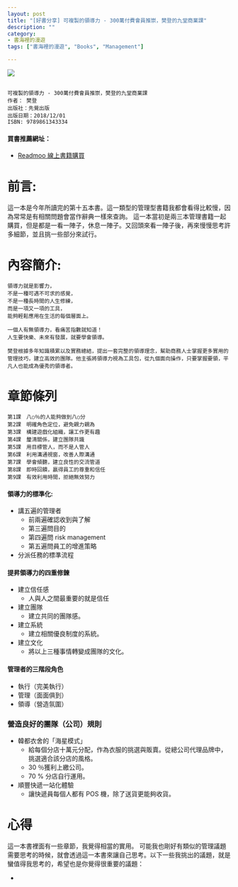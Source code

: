 ```yaml
---
layout: post
title: "[好書分享] 可複製的領導力 - 300萬付費會員推崇，樊登的九堂商業課"
description: ""
category: 
- 書海裡的漫遊
tags: ["書海裡的漫遊", "Books", "Management"]

---
```


<div><a href="http://moo.im/a/6pzDST" title="可複製的領導力"><img src="https://cdn.readmoo.com/cover/cl/7hagjlb_210x315.jpg?v=0"></a></div>



```

可複製的領導力 - 300萬付費會員推崇，樊登的九堂商業課
作者： 樊登  
出版社：先覺出版 
出版日期：2018/12/01 
ISBN: 9789861343334 
```

#### 買書推薦網址：

- [Readmoo 線上書籍購買](http://moo.im/a/6pzDST)

# 前言:

這一本是今年所讀完的第十五本書。這一類型的管理型書籍我都會看得比較慢，因為常常是有相關問題會當作辭典一樣來查詢。 這一本當初是兩三本管理書籍一起購買，但是都是一看一陣子，休息一陣子。又回頭來看一陣子後，再來慢慢思考許多細節，並且挑一些部分來試行。 



# 內容簡介:

```
領導力就是影響力，
不是一種可遇不可求的感覺，
不是一種長時間的人生修練，
而是一項又一項的工具，
能夠輕鬆應用在生活的每個層面上。

一個人有無領導力，看痛苦指數就知道！
人生要快樂、未來有發展，就要學會領導。

樊登根據多年知識積累以及實務總結，提出一套完整的領導理念，幫助商務人士掌握更多實用的管理技巧，建立高效的團隊。他主張將領導力視為工具包，從九個面向操作，只要掌握要領，平凡人也能成為優秀的領導者。
```

# 章節條列	

```
第1課　八○％的人能夠做到八○分
第2課　明確角色定位，避免親力親為
第3課　構建遊戲化組織，讓工作更有趣
第4課　釐清關係，建立團隊共識
第5課　用目標管人，而不是人管人
第6課　利用溝通視窗，改善人際溝通
第7課　學會傾聽，建立良性的交流管道
第8課　即時回饋，贏得員工的尊重和信任
第9課　有效利用時間，拒絕無效努力
```

#### **領導力的標準化:**

- 講五遍的管理者
  - 前兩遍確認收到與了解
  - 第三遍問目的
  - 第四遍問 risk management
  - 第五遍問員工的增進策略
- 分派任務的標準流程



#### 提昇領導力的四重修鍊

- 建立信任感
  - 人與人之間最重要的就是信任
- 建立團隊
  - 建立共同的團隊感。
- 建立系統
  - 建立相關優良制度的系統。
- 建立文化
  - 將以上三種事情轉變成團隊的文化。

#### 管理者的三階段角色

- 執行（完美執行）
- 管理（面面俱到）
- 領導（營造氛圍）

### 營造良好的團隊（公司）規則

- 韓都衣舍的「海星模式」
  - 給每個分店十萬元分配，作為衣服的挑選與販賣。從總公司代理品牌中，挑選適合該分店的風格。
  - 30 ％獲利上繳公司。
  - 70 %  分店自行運用。
- 順豐快遞一站化體驗
  - 讓快遞員每個人都有 POS 機，除了送貨更能夠收貨。








# 心得

這一本書裡面有一些章節，我覺得相當的實用。 可能我也剛好有類似的管理議題需要思考的時候，就會透過這一本書來讓自己思考。以下一些我挑出的議題，就是蠻值得我思考的，希望也是你覺得很重要的議題：

- 
